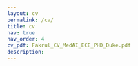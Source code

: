 ```yaml
---
layout: cv
permalink: /cv/
title: cv
nav: true
nav_order: 4
cv_pdf: Fakrul_CV_MedAI_ECE_PHD_Duke.pdf
description: 
---
```

